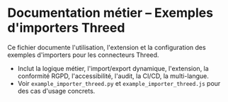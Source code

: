 # Documentation métier – Exemples d'importers Threed

Ce fichier documente l'utilisation, l'extension et la configuration des exemples d'importers pour les connecteurs Threed.
- Inclut la logique métier, l'import/export dynamique, l'extension, la conformité RGPD, l'accessibilité, l'audit, la CI/CD, la multi-langue.
- Voir `example_importer_threed.py` et `example_importer_threed.js` pour des cas d'usage concrets.
